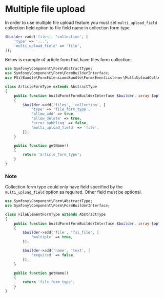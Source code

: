 # Multiple file upload

In order to use multiple file upload feature you must set `multi_upload_field` collection field option to file field name in collection form type.

```php
$builder->add('files', 'collection', [
    'type' => '...',
    'multi_upload_field' => 'file',
]);
```

Below is example of article form that have files form collection:

```php
use Symfony\Component\Form\AbstractType;
use Symfony\Component\Form\FormBuilderInterface;
use FSi\Bundle\FormExtensionsBundle\Form\EventListener\MultiUploadCollectionListener;

class ArticleFormType extends AbstractType
{
    public function buildForm(FormBuilderInterface $builder, array $options)
    {
        $builder->add('files', 'collection', [
            'type' => 'file_form_type',
            'allow_add' => true,
            'allow_delete' => true,
            'error_bubbling' => false,
            'multi_upload_field' => 'file',
        ]);
    }

    public function getName()
    {
        return 'article_form_type';
    }
}
```

### Note
Collection form type could only have field specified by the `multi_upload_field` option as required. Other field must be optional.

```php
use Symfony\Component\Form\AbstractType;
use Symfony\Component\Form\FormBuilderInterface;

class FileElementFormType extends AbstractType
{
    public function buildForm(FormBuilderInterface $builder, array $options)
    {
        $builder->add('file', 'fsi_file', [
            'multiple' => true,
        ]);

        $builder->add('name', 'text', [
            'required' => false,
        ]);
    }

    public function getName()
    {
        return 'file_form_type';
    }
}

```

